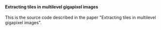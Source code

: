 #### Extracting tiles in multilevel gigapixel images

This is the source code described in the paper "Extracting tiles in multilevel gigapixel images".

